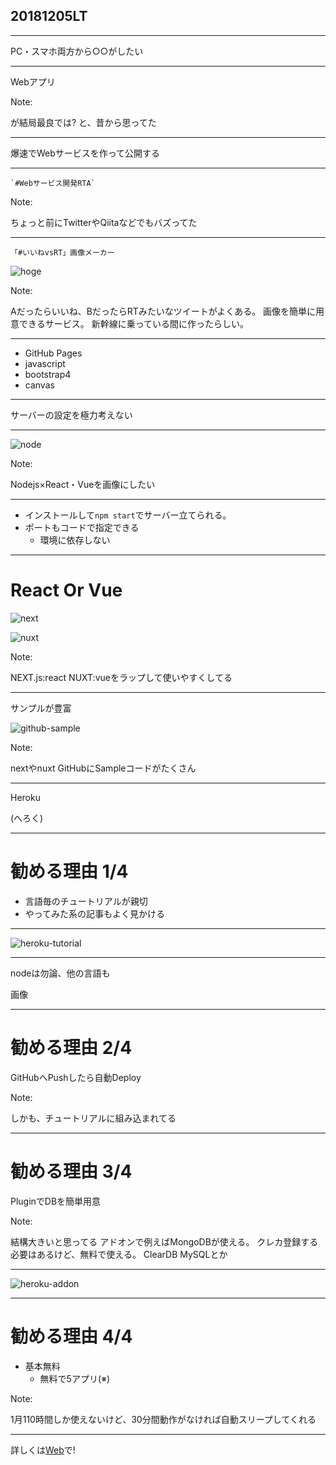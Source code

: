 
## 20181205LT

---

PC・スマホ両方から○○がしたい

---

Webアプリ

Note:

が結局最良では?
と、昔から思ってた

---

爆速でWebサービスを作って公開する

---

```
`#Webサービス開発RTA`
```

Note:

ちょっと前にTwitterやQiitaなどでもバズってた

---

`「#いいねvsRT」画像メーカー`

![hoge](img/web-rta.png) <!-- .element width="60%" -->

Note:

Aだったらいいね、BだったらRTみたいなツイートがよくある。
画像を簡単に用意できるサービス。
新幹線に乗っている間に作ったらしい。

---

- GitHub Pages <!-- .element: class="fragment highlight-red grow" -->
- javascript
- bootstrap4
- canvas

---

サーバーの設定を極力考えない

---

![node](img/nodejs.png)

Note:

Nodejs×React・Vueを画像にしたい

---

- インストールして`npm start`でサーバー立てられる。
- ポートもコードで指定できる
  - 環境に依存しない


---

# React Or Vue

![next](img/next.png) <!-- .element width="300px" -->

![nuxt](img/nuxt.png) <!-- .element width="300px" -->

Note:

NEXT.js:react NUXT:vueをラップして使いやすくしてる

---

サンプルが豊富

![github-sample](img/github-sample.png) <!-- .element width="60%" -->

Note:

nextやnuxt
GitHubにSampleコードがたくさん

---

Heroku

(へろく)<!-- .element: class="fragment" -->

---

# 勧める理由 1/4

- 言語毎のチュートリアルが親切
- やってみた系の記事もよく見かける

---

![heroku-tutorial](img/heroku-tutorial.png)

---

nodeは勿論、他の言語も

画像

---

# 勧める理由 2/4

GitHubへPushしたら自動Deploy

Note:

しかも、チュートリアルに組み込まれてる

---

# 勧める理由 3/4

PluginでDBを簡単用意

Note:

結構大きいと思ってる
アドオンで例えばMongoDBが使える。
クレカ登録する必要はあるけど、無料で使える。
ClearDB MySQLとか

---

![heroku-addon](img/heroku-addon.png)

---

# 勧める理由 4/4

- 基本無料
  - 無料で5アプリ(※)

Note:

1月110時間しか使えないけど、30分間動作がなければ自動スリープしてくれる

---

詳しくは[Web](https://jp.heroku.com/)で!

